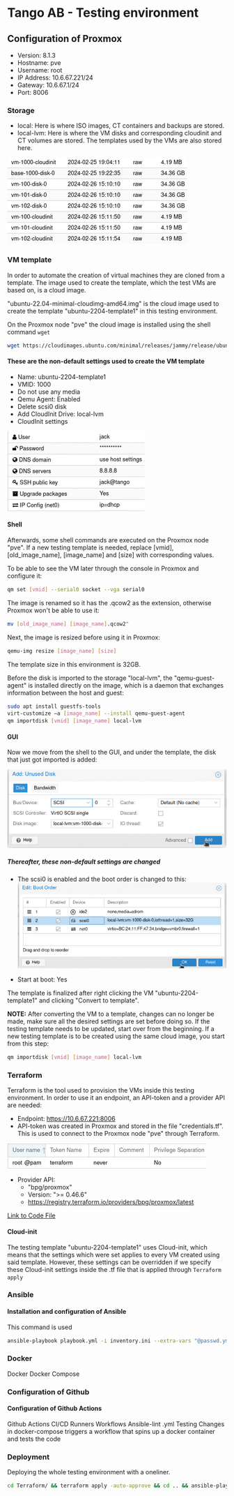 # Tango AB - Testing environment

## Configuration of Proxmox

- Version: 8.1.3
- Hostname: pve
- Username: root
- IP Address: 10.6.67.221/24
- Gateway: 10.6.67.1/24
- Port: 8006

### Storage

- local: Here is where ISO images, CT containers and backups are stored.
- local-lvm: Here is where the VM disks and corresponding cloudinit and CT volumes are stored. The templates used by the VMs are also stored here.

![storage](images/image5.png)

### VM template

In order to automate the creation of virtual machines they are cloned from a template. The image used to create the template, which the test VMs are based on, is a cloud image.  

"ubuntu-22.04-minimal-cloudimg-amd64.img" is the cloud image used to create the template "ubuntu-2204-template1" in this testing environment.

On the Proxmox node "pve" the cloud image is installed using the shell command `wget`

```bash
wget https://cloudimages.ubuntu.com/minimal/releases/jammy/release/ubuntu-22.04-minimal-cloudimg-amd64.img" 
```

#### These are the non-default settings used to create the  VM template

- Name: ubuntu-2204-template1
- VMID: 1000
- Do not use any media
- Qemu Agent: Enabled
- Delete scsi0 disk
- Add CloudInit Drive: local-lvm
- CloudInit settings
  
![cloudinit](images/image1.png)

#### Shell

Afterwards, some shell commands are executed on the Proxmox node "pve". If a new testing template is needed, replace [vmid], [old_image_name], [image_name] and [size] with corresponding values.  

To be able to see the VM later through the console in Proxmox and configure it:  

```bash
qm set [vmid] --serial0 socket --vga serial0 
```

The image is renamed so it has the .qcow2 as the extension, otherwise Proxmox won't be able to use it:

```bash
mv [old_image_name] [image_name].qcow2" 
```

Next, the image is resized before using it in Proxmox:

```bash
qemu-img resize [image_name] [size] 
``` 

The template size in this environment is 32GB.

Before the disk is imported to the storage "local-lvm", the "qemu-guest-agent" is installed directly on the image, which is a daemon that exchanges information between the host and guest:

```bash
sudo apt install guestfs-tools
virt-customize –a [image_name] --install qemu-guest-agent 
qm importdisk [vmid] [image_name] local-lvm 
```

#### GUI
Now we move from the shell to the GUI, and under the template, the disk that just got imported is added:

![disk](images/image3.png)

##### Thereafter, these non-default settings are changed
- The scsi0 is enabled and the boot order is changed to this:
![bootorder](images/image2.png)

- Start at boot: Yes

The template is finalized after right clicking the VM "ubuntu-2204-template1" and clicking "Convert to template".

**NOTE:** After converting the VM to a template, changes can no longer be made, make sure all the desired settings are set before doing so. If the testing template needs to be updated, start over from the beginning. If a new testing template is to be created using the same cloud image, you start from this step:

```bash
qm importdisk [vmid] [image_name] local-lvm
```

### Terraform

Terraform is the tool used to provision the VMs inside this testing environment. In order to use it an endpoint, an API-token and a provider API are needed:

- Endpoint: https://10.6.67.221:8006
- API-token was created in Proxmox and stored in the file "credentials.tf". This is used to connect to the Proxmox node "pve" through Terraform.

![api-token](images/image4.png)

- Provider API: 
  - "bpg/proxmox" 
  - Version: ">= 0.46.6" 
  - https://registry.terraform.io/providers/bpg/proxmox/latest


[Link to Code File](Terraform)

#### Cloud-init

The testing template "ubuntu-2204-template1" uses Cloud-init, which means that the settings which were set applies to every VM created using said template. However, these settings can be overridden if we specify these Cloud-init settings inside the .tf file that is applied through `Terraform apply`

### Ansible

#### Installation and configuration of Ansible

This command is used  

```bash
ansible-playbook playbook.yml -i inventory.ini --extra-vars "@passwd.yml" --ask-vault-pass --ssh-common-args='-o StrictHostKeyChecking=no'
```


### Docker 
Docker 
Docker Compose 
 
### Configuration of Github 
 
#### Configuration of Github Actions 
Github Actions CI/CD 
Runners 
Workflows 
Ansible-lint 
.yml 
Testing 
Changes in docker-compose triggers a workflow that spins up a docker container and tests the code 

### Deployment

Deploying the whole testing environment with a oneliner.

```bash
cd Terraform/ && terraform apply -auto-approve && cd .. && ansible-playbook playbook.yml -i inventory.ini --extra-vars "@passwd.yml" --ask-vault-pass --ssh-common-args='-o StrictHostKeyChecking=no'
```


